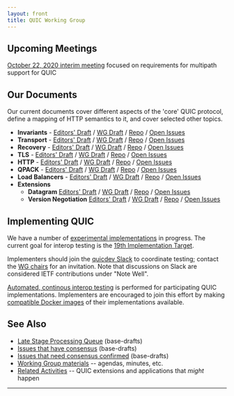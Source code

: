 ```yaml
---
layout: front
title: QUIC Working Group
---
```


## Upcoming Meetings

[October 22, 2020 interim meeting](https://github.com/quicwg/wg-materials/tree/master/interim-20-10) focused on requirements for multipath support for QUIC

## Our Documents

Our current documents cover different aspects of the 'core' QUIC protocol, define a mapping of HTTP semantics to it, and cover selected other topics.

* **Invariants** -
  [Editors' Draft](https://quicwg.github.io/base-drafts/draft-ietf-quic-invariants.html) /
  [WG Draft](https://tools.ietf.org/html/draft-ietf-quic-invariants) /
  [Repo](https://github.com/quicwg/base-drafts/) /
  [Open Issues](https://github.com/quicwg/base-drafts/issues?utf8=✓&q=is%3Aissue%20is%3Aopen%20label%3A-invariants%20label%3Adesign)
* **Transport** -
  [Editors' Draft](https://quicwg.github.io/base-drafts/draft-ietf-quic-transport.html) /
  [WG Draft](https://tools.ietf.org/html/draft-ietf-quic-transport) /
  [Repo](https://github.com/quicwg/base-drafts/) /
  [Open Issues](https://github.com/quicwg/base-drafts/issues?utf8=✓&q=is%3Aissue%20is%3Aopen%20label%3A-transport%20label%3Adesign)
* **Recovery** -
  [Editors' Draft](https://quicwg.github.io/base-drafts/draft-ietf-quic-recovery.html) /
  [WG Draft](https://tools.ietf.org/html/draft-ietf-quic-recovery) /
  [Repo](https://github.com/quicwg/base-drafts/) /
  [Open Issues](https://github.com/quicwg/base-drafts/issues?utf8=✓&q=is%3Aissue%20is%3Aopen%20label%3A-recovery%20label%3Adesign)
* **TLS** -
  [Editors' Draft](https://quicwg.github.io/base-drafts/draft-ietf-quic-tls.html) /
  [WG Draft](https://tools.ietf.org/html/draft-ietf-quic-tls) /
  [Repo](https://github.com/quicwg/base-drafts/) /
  [Open Issues](https://github.com/quicwg/base-drafts/issues?utf8=✓&q=is%3Aissue%20is%3Aopen%20label%3A-tls%20label%3Adesign)
* **HTTP** -
  [Editors' Draft](https://quicwg.github.io/base-drafts/draft-ietf-quic-http.html) /
  [WG Draft](https://tools.ietf.org/html/draft-ietf-quic-http) /
  [Repo](https://github.com/quicwg/base-drafts/) /
  [Open Issues](https://github.com/quicwg/base-drafts/issues?utf8=✓&q=is%3Aissue%20is%3Aopen%20label%3A-http%20label%3Adesign)
* **QPACK** -
  [Editors' Draft](https://quicwg.github.io/base-drafts/draft-ietf-quic-qpack.html) /
  [WG Draft](https://tools.ietf.org/html/draft-ietf-quic-qpack) /
  [Repo](https://github.com/quicwg/base-drafts/) /
  [Open Issues](https://github.com/quicwg/base-drafts/issues?utf8=✓&q=is%3Aissue%20is%3Aopen%20label%3A-qpack%20label%3Adesign)
* **Load Balancers** -
  [Editors' Draft](https://quicwg.github.io/load-balancers/draft-ietf-quic-load-balancers.html) /
  [WG Draft](https://tools.ietf.org/html/draft-ietf-quic-load-balancers) /
  [Repo](https://github.com/quicwg/load-balancers/) /
  [Open Issues](https://github.com/quicwg/load-balancers/issues?utf8=✓&q=is%3Aissue%20is%3Aopen%20label%3Adesign)
* **Extensions**
     * **Datagram**
      [Editors' Draft](https://quicwg.github.io/datagram/draft-ietf-quic-datagram.html) /
      [WG Draft](https://tools.ietf.org/html/draft-ietf-quic-datagram) /
      [Repo](https://github.com/quicwg/datagram/) /
      [Open Issues](https://github.com/quicwg/datagram/issues?utf8=✓&q=is%3Aissue%20is%3Aopen%20label%3Adesign)
     * **Version Negotiation**
      [Editors' Draft](https://quicwg.github.io/version-negotiation/draft-ietf-quic-version-negotiation.html) /
      [WG Draft](https://tools.ietf.org/html/draft-ietf-quic-version-negotiation) /
      [Repo](https://github.com/quicwg/version-negotiation/) /
      [Open Issues](https://github.com/quicwg/version-negotiation/issues?utf8=✓&q=is%3Aissue%20is%3Aopen%20label%3Adesign)


## Implementing QUIC

We have a number of [experimental implementations](https://github.com/quicwg/base-drafts/wiki/Implementations) in progress. The current goal for interop testing is the [19th Implementation Target](https://github.com/quicwg/base-drafts/wiki/19th-Implementation-Draft).

Implementers should join the [quicdev Slack](https://quicdev.slack.com/) to coordinate testing; contact the [WG chairs](mailto:quic-chairs@ietf.org) for an invitation. Note that discussions on Slack are considered IETF contributions under "Note Well".

[Automated, continous interop testing](https://interop.seemann.io/) is performed for participating QUIC implementations. Implementers are encouraged to join this effort by making [compatible Docker images](https://github.com/marten-seemann/quic-interop-runner#building-a-quic-endpoint) of their implementations available.

## See Also

* [Late Stage Processing Queue](https://github.com/quicwg/base-drafts/projects/5) (base-drafts)
* [Issues that have consensus](https://github.com/quicwg/base-drafts/issues?utf8=✓&q=is%3Aissue%20label%3Ahas-consensus%20) (base-drafts)
* [Issues that need consensus confirmed](https://github.com/quicwg/base-drafts/issues?utf8=✓&q=is%3Aissue%20is%3Aclosed%20-label%3Ainvalid%20-label%3Aeditorial%20-label%3Ahas-consensus%20) (base-drafts)
* [Working Group materials](https://github.com/quicwg/wg-materials) -- agendas, minutes, etc.
* [Related Activities](https://github.com/quicwg/base-drafts/wiki/Related-Activities) -- QUIC extensions and applications that *might* happen

----
